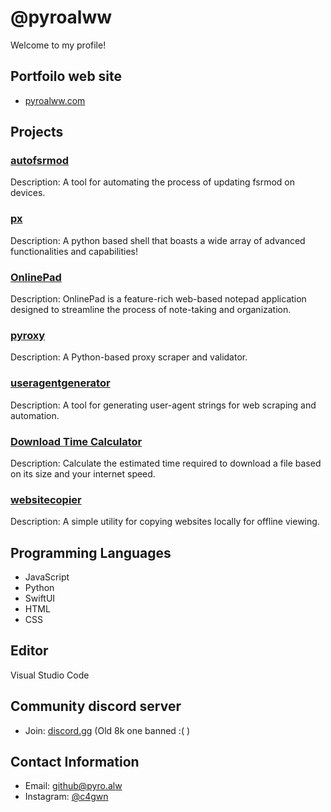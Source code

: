 # @pyroalww

Welcome to my profile!
## Portfoilo web site
-  [pyroalww.com](pyroalww.github.io/pyroalw)
## Projects

### [autofsrmod](https://github.com/pyroalww/autofsrmod)
Description: A tool for automating the process of updating fsrmod on devices.

### [px](https://github.com/pyroalww/px)
Description: A python based shell that boasts a wide array of advanced functionalities and capabilities!

### [OnlinePad](https://github.com/pyroalww/OnlinePad)
Description: OnlinePad is a feature-rich web-based notepad application designed to streamline the process of note-taking and organization. 

### [pyroxy](https://github.com/pyroalww/pyroxy)
Description: A Python-based proxy scraper and validator.

### [useragentgenerator](https://github.com/pyroalww/useragentgenerator)
Description: A tool for generating user-agent strings for web scraping and automation.

### [Download Time Calculator](https://github.com/pyroalww/downloadtimecalculator)
Description: Calculate the estimated time required to download a file based on its size and your internet speed.

### [websitecopier](https://github.com/pyroalww/websitecopier)
Description: A simple utility for copying websites locally for offline viewing.

## Programming Languages

- JavaScript
- Python
- SwiftUI
- HTML
- CSS

## Editor

Visual Studio Code

## Community discord server
- Join: [discord.gg](https://discord.gg/xN6fqNTbEa) (Old 8k one banned :( )

## Contact Information

- Email: [github@pyro.alw](mailto:lolpyro@proton.me)
- Instagram: [@c4gwn](https:/instagram.com/c4gwn)

